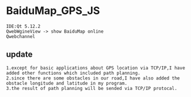 # BaiduMap_GPS_JS
	IDE:Qt 5.12.2
	QwebWgineView -> show BaiduMap online
	Qwebchannel
	
  ## update

	1.except for basic applications about GPS location via TCP/IP,I have added other functions which included path planning.
	2.since there are some obstacles in our road,I have also added the obstacle longitude and latitude in my program.
	3.the result of path planning will be sended via TCP/IP protocal.
	
